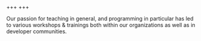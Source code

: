 +++
+++

Our passion for teaching in general, and programming in particular has led to various workshops & trainings both within our organizations as well as in developer communities.
